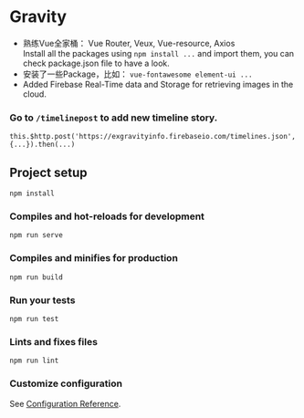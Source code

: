 # Gravity
- 熟练Vue全家桶： Vue Router, Veux, Vue-resource, Axios  
Install all the packages using `npm install ...` and import them, you can check package.json file to have a look.  
- 安装了一些Package，比如： `vue-fontawesome element-ui ...`
- Added Firebase Real-Time data and Storage for retrieving images in the cloud.


### Go to `/timelinepost` to add new timeline story.  
`this.$http.post('https://exgravityinfo.firebaseio.com/timelines.json', {...}).then(...)`

## Project setup
```
npm install
```

### Compiles and hot-reloads for development
```
npm run serve
```

### Compiles and minifies for production
```
npm run build
```

### Run your tests
```
npm run test
```

### Lints and fixes files
```
npm run lint
```

### Customize configuration
See [Configuration Reference](https://cli.vuejs.org/config/).
